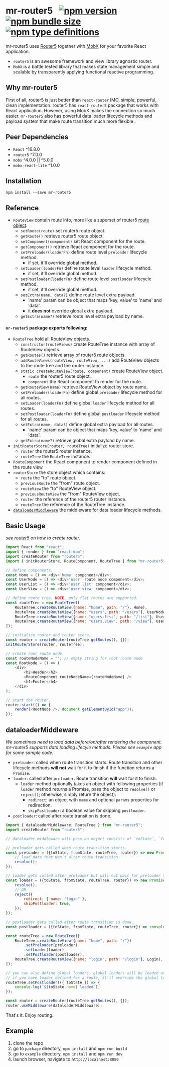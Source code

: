 # mr-router5 &nbsp; [![npm version](https://img.shields.io/npm/v/mr-router5)](https://www.npmjs.com/package/mr-router5) [![npm bundle size](https://img.shields.io/bundlephobia/min/mr-router5)](https://bundlephobia.com/result?p=mr-router5) [![npm type definitions](https://img.shields.io/npm/types/mr-router5)](https://www.npmjs.com/package/mr-router5)

mr-router5 uses [Router5](https://router5.js.org) together with [MobX](https://mobx.js.org) for your favorite React application.

- `router5` is an awesome framework and view library agnostic router.
- `MobX` is a battle tested library that makes state management simple and scalable by transparently applying functional reactive programming.


## Why mr-router5

First of all, router5 is just better than `react-router` IMO, simple, powerful, clean implementation. router5 has `react-router5` package that works with React application. However, using MobX makes the connection so much easier. `mr-router5` also has powerful data loader lifecycle methods and payload system that make route transition much more flexible .


## Peer Dependencies

- `React` ^16.8.0
- `router5` ^7.0.0
- `mobx` ^4.0.0 || ^5.0.0
- `mobx-react-lite` ^1.0.0


## Installation
`npm install --save mr-router5`


## Reference

- `RouteView` contain route info, more like a superset of router5 [route object](https://router5.js.org/guides/defining-routes).
    - `setRoute(route)` set router5 route object.
    - `getRoute()` retrieve router5 route object.
    - `setComponent(component)` set React component for the route.
    - `getComponent()` retrieve React component for the route.
    - `setPreloader(loaderFn)` define route level `preloader` lifecycle method.
        - if set, it'll override global method.
    - `setLoader(loaderFn)` define route level `loader` lifecycle method.
        - if set, it'll override global method.
    - `setPostloader(loaderFn)` define route level `postloader` lifecycle method.
        - if set, it'll override global method.
    - `setExtra(name, data?)` define route level extra payload.
        - 'name' param can be object that maps 'key, value' to 'name' and 'data'.
        - it **does not** override global extra payload.
    - `getExtra(name?)` retrieve route level extra payload by name.

#### `mr-router5` package exports following:
- `RouteTree` hold all RouteView objects.
    - `constructor(routeViews)` create RouteTree instance with array of RouteView objects.
    - `getRoutes()` retrieve array of router5 route objects.
    - `addRouteViews(routeView, routeView, ...)` add RouteView objects to the route tree and the router instance.
    - `static createRouteView(route, component)` create RouteView object.
        - `route` the router5 route object.
        - `component` the React component to render for the route.
    - `getRouteView(name)` retrieve RouteView object by route name.
    - `setPreloader(loaderFn)` define global `preloader` lifecycle method for all routes.
    - `setLoader(loaderFn)` define global `loader` lifecycle method for all routes.
    - `setPostloader(loaderFn)` define global `postloader` lifecycle method for all routes.
    - `setExtra(name, data?)` define global extra payload for all routes.
        - 'name' param can be object that maps 'key, value' to 'name' and 'data'.
    - `getExtra(name?)` retrieve global extra payload by name.
- `initRouterStore(router, routeTree)` initialize router store.
    - `router` the router5 router instance.
    - `routeTree` the `RouteTree` instance.
- `RouteComponent` the React component to render component defined in the route view.
- `routerStore` the store object which contains:
    - `route` the "to" route object.
    - `previousRoute` the "from" route object.
    - `routeView` the "to" RouteView object.
    - `previousRouteView` the "from" RouteView object.
    - `router` the reference of the router5 router instance.
    - `routeTree` the reference of the RouteTree instance.
- [`dataloaderMiddleware`](#dataloader) the middleware for data loader lifecycle methods.


## Basic Usage

*see [router5](https://router5.js.org/guides/defining-routes#adding-routes) on how to create router.*

```js
import React from "react";
import { render } from "react-dom";
import createRouter from "router5";
import { initRouterStore, RouteComponent, RouteTree } from "mr-router5";

// define components.
const Home = () => <div>'home' component</div>;
const UserNode = () => <div>'user' route node component</div>;
const UserList = () => <div>'user list' component</div>;
const UserView = () => <div>'user view' component</div>;

// define route tree. NOTE, only flat routes are supported.
const routeTree = new RouteTree([
    RouteTree.createRouteView({name: "home", path: "/"}, Home),
    RouteTree.createRouteView({name: "users", path: "/users"}, UserNode),
    RouteTree.createRouteView({name: "users.list", path: "/list"}, UserList),
    RouteTree.createRouteView({name: "users.view", path: "/view"}, UserView),
]);

// initialize router and router store.
const router = createRouter(routeTree.getRoutes(), {});
initRouterStore(router, routeTree);

// create root route node.
const routeNodeName = ""; // empty string for root route node
const RootNode = () => (
    <div>
        <h2>Header</h2>
        <RouteComponent routeNodeName={routeNodeName} />
        <h4>Footer</h4>
    </div>
);

// start the router.
router.start(() => {
    render(<RootNode />, document.getElementById("app"));
});
```
<a name="dataloader"></a>
## dataloaderMiddleware

*We sometimes need to load data before/on/after rendering the component. mr-router5 supports data loading lifecyle methods. Please see `example` app for some sample code.*
- `preloader`: called when route transition starts. Route transition and other lifecycle methods **will not** wait for it to finish if the function returns a `Promise`.
- `loader`: called after `preloader`. Route transition **will** wait for it to finish.
    - `loader` method optionally takes an object with following properties (if `loader` method returns a Promise, pass the object to `resolve()` or `reject()`; otherwise, simply return the object):
        - `redirect`: an object with `name` and optional `params` properties for redirection.
        - `skipPostloader`: a boolean value for skipping `postloader`.
- `postloader`: called after route transition is done.


```js
import { dataloaderMiddleware, RouteTree } from "mr-router5";
import createRouter from "router5";

// dataloader middleware will pass an object consists of `toState`, `fromState`, `routeTree`, `router` properties as argument to loader functions.

// preloader gets called when route transition starts.
const preloader = ({toState, fromState, routeTree, router}) => new Promise((resolve) => {
    // load data that won't alter route transition
    resolve();
});

// loader gets called after preloader but will not wait for preloader to settle.
const loader = ({toState, fromState, routeTree, router}) => new Promise((resolve, reject) => {
    resolve();
    // OR
    reject({
        redirect: { name: "login" },
        skipPostloader: true,
    });
});

// postloader gets called after route transition is done.
const postloader = ({toState, fromState, routeTree, router}) => console.log("transition is done.");

const routeTree = new RouteTree([
    RouteTree.createRouteView({name: "home", path: "/"})
        .setPreloader(preloader)
        .setLoader(loader)
        .setPostloader(postloader),
    RouteTree.createRouteView({name: "login", path: "/login"}, Login),
]);

// you can also define global loaders. global loaders will be loaded on all routes.
// if you have loader defined for a route, it'll override the global loader.
routeTree.setPostloader(({ toState }) => {
    console.log(`${toState.name} loaded`);
});

const router = createRouter(routeTree.getRoutes(), {});
router.useMiddleware(dataloaderMiddleware);
```

That's it. Enjoy routing.


## Example

1. clone the repo
1. go to `package` directory, `npm install` and `npm run build`
1. go to `example` directory, `npm install` and `npm run dev`
1. launch browser, navigate to `http://localhost:8080`
